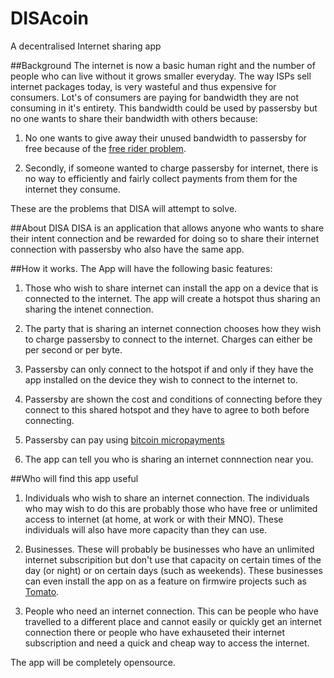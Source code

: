 DISAcoin
========

A decentralised Internet sharing app

##Background
The internet is now a basic human right and the number of people who can live without it grows smaller everyday. 
The way ISPs sell internet packages today, is very wasteful and thus expensive for consumers. Lot's of consumers are paying for bandwidth they are not consuming in it's entirety. This bandwidth could be used by passersby but no one wants to share their bandwidth with others because:

1. No one wants to give away their unused bandwidth to passersby for free because of the [free rider problem](http://en.wikipedia.org/wiki/Free_rider_problem).

2. Secondly, if someone wanted to charge passersby for internet, there is no way to efficiently and fairly collect payments from them for the internet they consume.

These are the problems that DISA will attempt to solve.

##About DISA
DISA is an application that allows anyone who wants to share their intent connection and be rewarded for doing so to share their internet connection with passersby who also have the same app.

##How it works. 
The App will have the following basic features:

1. Those who wish to share internet can install the app on a device that is connected to the internet. The app will create a hotspot thus sharing an sharing the intenet connection.

2. The party that is sharing an internet connection chooses how they wish to charge passersby to connect to the internet. Charges can either be per second or per byte. 

3. Passersby can only connect to the hotspot if and only if they have the app installed on the device they wish to connect to the internet to.

4. Passersby are shown the cost and conditions of connecting before they connect to this shared hotspot and they have to agree to both before connecting.

5. Passersby can pay using [bitcoin micropayments](https://bitcoinj.github.io/working-with-micropayments)

6. The app can tell you who is sharing an internet connnection near you.

##Who will find this app useful

1. Individuals who wish to share an internet connection. The individuals who may wish to do this are probably those who have free or unlimited access to internet (at home, at work or with their MNO). These individuals will also have more capacity than they can use.

2. Businesses. These will probably be businesses who have an unlimited internet subscripition but don't use that capacity on certain times of the day (or night) or on certain days (such as weekends). These businesses can even install the app on as a feature on firmwire projects such as [Tomato](http://www.polarcloud.com/tomato).

3. People who need an internet connection. This can be people who have travelled to a different place and cannot easily or quickly  get an internet connection there or people who have exhauseted their internet subscription and need a quick and cheap way to access the internet.


The app will be completely opensource.
